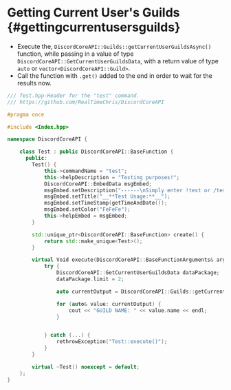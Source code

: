 Getting Current User's Guilds {#gettingcurrentusersguilds}
============
- Execute the, `DiscordCoreAPI::Guilds::getCurrentUserGuildsAsync()` function, while passing in a value of type `DiscordCoreAPI::GetCurrentUserGuildsData`, with a return value of type `auto` or `vector<DiscordCoreAPI::Guild>`.
- Call the function with `.get()` added to the end in order to wait for the results now.

```cpp
/// Test.hpp-Header for the "test" command.
/// https://github.com/RealTimeChris/DiscordCoreAPI

#pragma once

#include <Index.hpp>

namespace DiscordCoreAPI {

	class Test : public DiscordCoreAPI::BaseFunction {
	  public:
		Test() {
			this->commandName = "test";
			this->helpDescription = "Testing purposes!";
			DiscordCoreAPI::EmbedData msgEmbed;
			msgEmbed.setDescription("------\nSimply enter !test or /test!\n------");
			msgEmbed.setTitle("__**Test Usage:**__");
			msgEmbed.setTimeStamp(getTimeAndDate());
			msgEmbed.setColor("FeFeFe");
			this->helpEmbed = msgEmbed;
		}

		std::unique_ptr<DiscordCoreAPI::BaseFunction> create() {
			return std::make_unique<Test>();
		}

		virtual Void execute(DiscordCoreAPI::BaseFunctionArguments& args) {
			try {
				DiscordCoreAPI::GetCurrentUserGuildsData dataPackage;
				dataPackage.limit = 2;

				auto currentOutput = DiscordCoreAPI::Guilds::getCurrentUserGuildsAsync(dataPackage).get();

				for (auto& value: currentOutput) {
					cout << "GUILD NAME: " << value.name << endl;
				}


			} catch (...) {
				rethrowException("Test::execute()");
			}
		}

		virtual ~Test() noexcept = default;
	};
}


```
